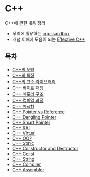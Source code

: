 # C++

C++에 관한 내용 정리

- 정리에 활용하는 [cpp-sandbox](https://github.com/fkdl0048/cpp-sandbox)
- 개념 이해에 도움이 되는 [Effective C++](https://github.com/fkdl0048/BookReview/issues/256)

## 목차

- [C++의 문법](./Grammar/README.md)
- [C++의 특징](./Characteristics/README.md)
- [C++의 표준 라이브러리](./Container/README.md)
- [C++ 바이트 패딩](./BytePadding/README.md)
- [C++ 메모리 구조](./MemoryStructure/README.md)
- [C++ 컴파일 과정](./CompileProcess/README.md)
- [C++ 자료형](./DataType/README.md)
- [C++ Pointer vs Reference](./PointerVsReference/README.md)
- [C++ Dangling Pointer](./DanglingPointer/README.md)
- [C++ Smart Pointer](./SmartPointer/README.md)
- [C++ RAII](./RAII/README.md)
- [C++ Virtual](./Virtual/README.md)
- [C++ OOP](./OOP/README.md)
- [C++ Static](./Static/README.md)
- [C++ Constructor and Destructor](./ConstructorDestructor/README.md)
- [C++ Const](./Const/README.md)
- [C++ String](./String/README.md)
- [C++ Compiler](./Compiler/README.md)
- [C++ Assembler](./Assembler/README.md)